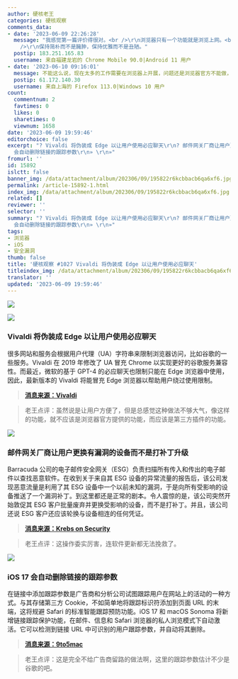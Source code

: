 ```yaml
---
author: 硬核老王
categories: 硬核观察
comments_data:
- date: '2023-06-09 22:26:28'
  message: "我感觉第一篇评价得很对。<br />\r\n浏览器只有一个功能就是浏览上网。<br />\r\n我也不喜欢其他七七八八的内容加到浏览器里面来。<br
    />\r\n保持简朴而不是臃肿，保持优雅而不是丑陋。"
  postip: 183.251.165.83
  username: 来自福建龙岩的 Chrome Mobile 90.0|Android 11 用户
- date: '2023-06-10 09:16:01'
  message: 不能这么说，现在太多的工作需要在浏览器上开展，问题还是浏览器官方不能做，而应该交给插件
  postip: 61.172.140.30
  username: 来自上海的 Firefox 113.0|Windows 10 用户
count:
  commentnum: 2
  favtimes: 0
  likes: 0
  sharetimes: 0
  viewnum: 1658
date: '2023-06-09 19:59:46'
editorchoice: false
excerpt: "? Vivaldi 将伪装成 Edge 以让用户使用必应聊天\r\n? 邮件网关厂商让用户更换有漏洞的设备而不是打补丁升级\r\n? iOS 17
  会自动删除链接的跟踪参数\r\n» \r\n»"
fromurl: ''
id: 15892
islctt: false
banner_img: /data/attachment/album/202306/09/195822r6kcbbacb6qa6xf6.jpg
permalink: /article-15892-1.html
index_img: /data/attachment/album/202306/09/195822r6kcbbacb6qa6xf6.jpg
related: []
reviewer: ''
selector: ''
summary: "? Vivaldi 将伪装成 Edge 以让用户使用必应聊天\r\n? 邮件网关厂商让用户更换有漏洞的设备而不是打补丁升级\r\n? iOS 17
  会自动删除链接的跟踪参数\r\n» \r\n»"
tags:
- 浏览器
- iOS
- 安全漏洞
thumb: false
title: '硬核观察 #1027 Vivaldi 将伪装成 Edge 以让用户使用必应聊天'
titleindex_img: /data/attachment/album/202306/09/195822r6kcbbacb6qa6xf6.jpg
translator: ''
updated: '2023-06-09 19:59:46'
---
```


![](/data/attachment/album/202306/09/195822r6kcbbacb6qa6xf6.jpg)


![](/data/attachment/album/202306/09/195841emlbamlae87aa6m6.jpg)


### Vivaldi 将伪装成 Edge 以让用户使用必应聊天


很多网站和服务会根据用户代理（UA）字符串来限制浏览器访问，比如谷歌的一些服务。Vivaldi 在 2019 年修改了 UA 冒充 Chrome 以实现更好的谷歌服务兼容性。而最近，微软的基于 GPT-4 的必应聊天也限制只能在 Edge 浏览器中使用，因此，最新版本的 Vivaldi 将能冒充 Edge 浏览器以帮助用户绕过使用限制。



> 
> **[消息来源：Vivaldi](https://vivaldi.com/blog/vivaldi-on-android-6-1/)**
> 
> 
> 



> 
> 老王点评：虽然说是让用户方便了，但是总感觉这种做法不够大气，像这样的功能，就不应该是浏览器官方提供的功能，而应该是第三方插件的功能。
> 
> 
> 


![](/data/attachment/album/202306/09/195902ogg9wgw2zwiiiokz.jpg)


### 邮件网关厂商让用户更换有漏洞的设备而不是打补丁升级


Barracuda 公司的电子邮件安全网关（ESG）负责扫描所有传入和传出的电子邮件以查找恶意软件。在收到关于来自其 ESG 设备的异常流量的报告后，该公司发现恶意流量是利用了其 ESG 设备中一个以前未知的漏洞，于是向所有受影响的设备推送了一个漏洞补丁。到这里都还是正常的剧本。令人震惊的是，该公司突然开始敦促其 ESG 客户批量废弃并更换受影响的设备，而不是打补丁。并且，该公司还说 ESG 客户还应该轮换与设备相连的任何凭证。



> 
> **[消息来源：Krebs on Security](https://krebsonsecurity.com/2023/06/barracuda-urges-replacing-not-patching-its-email-security-gateways/)**
> 
> 
> 



> 
> 老王点评：这操作委实厉害，连软件更新都无法挽救了。
> 
> 
> 


![](/data/attachment/album/202306/09/195918nk4a64mvtgf4a4tz.jpg)


### iOS 17 会自动删除链接的跟踪参数


在链接中添加跟踪参数是广告商和分析公司试图跟踪用户在网站上的活动的一种方式。与其存储第三方 Cookie，不如简单地将跟踪标识符添加到页面 URL 的末端，这将规避 Safari 的标准智能跟踪预防功能。iOS 17 和 macOS Sonoma 将新增链接跟踪保护功能，在邮件、信息和 Safari 浏览器的私人浏览模式下自动激活。它可以检测到链接 URL 中可识别的用户跟踪参数，并自动将其删除。



> 
> **[消息来源：9to5mac](https://9to5mac.com/2023/06/08/ios-17-link-tracking-protection/)**
> 
> 
> 



> 
> 老王点评：这是完全不给广告商留路的做法啊，这里的跟踪参数估计不少是谷歌的吧。
> 
> 
>
